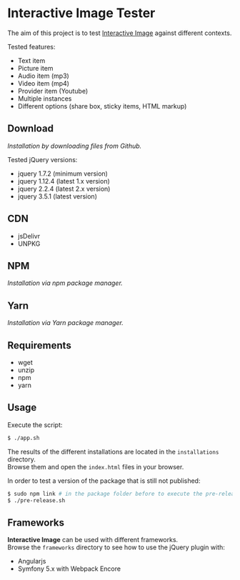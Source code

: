 # Interactive Image Tester

The aim of this project is to test [Interactive Image](https://github.com/jpchateau/Interactive-Image) against different contexts.

Tested features:
* Text item
* Picture item
* Audio item (mp3)
* Video item (mp4)
* Provider item (Youtube)
* Multiple instances
* Different options (share box, sticky items, HTML markup)

## Download

*Installation by downloading files from Github.*

Tested jQuery versions:

* jquery 1.7.2 (minimum version)
* jquery 1.12.4 (latest 1.x version)
* jquery 2.2.4 (latest 2.x version)
* jquery 3.5.1 (latest version)

## CDN

* jsDelivr
* UNPKG

## NPM

*Installation via npm package manager.*

## Yarn

*Installation via Yarn package manager.*

## Requirements

* wget
* unzip
* npm
* yarn

## Usage

Execute the script:

```bash
$ ./app.sh
```

The results of the different installations are located in the `installations` directory.  
Browse them and open the `index.html` files in your browser.

In order to test a version of the package that is still not published:

```bash
$ sudo npm link # in the package folder before to execute the pre-release script.
$ ./pre-release.sh
```

## Frameworks

**Interactive Image** can be used with different frameworks.  
Browse the `frameworks` directory to see how to use the jQuery plugin with:
* Angularjs
* Symfony 5.x with Webpack Encore